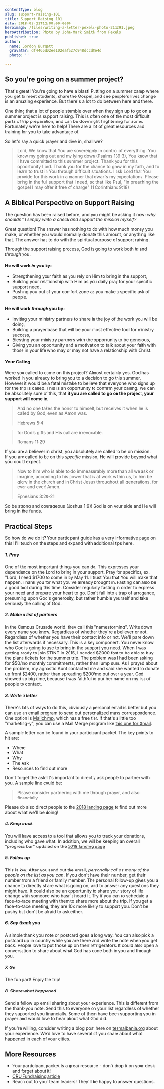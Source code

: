 ```yaml
---
contentType: blog
slug: support-raising-101
title: Support Raising 101
date: 2018-03-21T12:00:00-0600
heroimage: /files/writing-a-letter-pexels-photo-211291.jpeg
heroAttribution: Photo by John-Mark Smith from Pexels
published: true
author:
  name: Gordon Burgett
  gravatar: df4465d02ee102eafa27c948dccd8e4d
  photo: ''

---
```


## So you're going on a summer project?

That's great!  You're going to have a blast!  Putting on a summer camp where
you get to meet students, share the Gospel, and see people's lives change is
an amazing experience.  But there's a lot to do between here and there.

One thing that a lot of people stumble over when they sign up to go on a summer
project is support raising.  This is often one of the most difficult parts of
trip preparation, and can be downright frightening for some.  Fortunately we're
here to help!  There are a lot of great resources and training for you to take 
advantage of.

So let's say a quick prayer and dive in, shall we?

> Lord,
> We know that You are sovereignly in control of everything.  You know my going
> out and my lying down (Psalms 139:3), You know that I have committed to this
> summer project.  Thank you for this opportunity Lord.  Thank you for the chance
> to grow in my faith, and to learn to trust in You through difficult situations.
> I ask Lord that You provide for this work in a manner that dwarfs my expectations.
> Please bring in the full support that I need, so that like Paul, "in preaching
> the gospel I may offer it free of charge" (1 Corinthians 9:18)

## A Biblical Perspective on Support Raising

The question has been raised before, and you might be asking it now: *why shouldn't
I simply write a check and support the mission myself?*

Great question!  The answer has nothing to do with how much money you make, or
whether you would normally donate this amount, or anything like that.  The answer
has to do with the spiritual purpose of support raising.

Through the support raising process, God is going to work both *in* and *through*
you.  

#### He will work *in* you by:

- Strengthening your faith as you rely on Him to bring in the support,
- Building your relationship with Him as you daily pray for your specific support need,
- Pushing you out of your comfort zone as you make a specific ask of people.

#### He will work *through* you by:

- Inviting your ministry partners to share in the joy of the work you will be doing,
- Building a prayer base that will be your most effective tool for ministry success,
- Blessing your ministry partners with the opportunity to be generous,
- Giving you an opportunity and a motivation to talk about your faith with those
  in your life who may or may not have a relationship with Christ.

#### Your Calling

Were you called to come on this project?  Almost certainly yes.  God has worked
in you already to bring you to a decision to go this summer.  However it would
be a fatal mistake to believe that everyone who signs up for the trip is called.
This is an opportunity to confirm your calling.  We can be absolutely sure of this,
that **if you are called to go on the project, your support will come in**.

> And no one takes the honor to himself, but receives it when he is called by God,
> even as Aaron was. 
> <footer class="blockquote-footer">Hebrews 5:4</footer>

> for God’s gifts and His call are irrevocable.
> <footer class="blockquote-footer">Romans 11:29</footer>

If you are a believer in christ, you absolutely are called to be on mission.  
If you are called to be on this *specific* mission, He will provide beyond what
you could expect.

> Now to him who is able to do immeasurably more than all we ask or imagine,
> according to his power that is at work within us, to him be glory in the church
> and in Christ Jesus throughout all generations, for ever and ever! Amen.
> <footer class="blockquote-footer">Ephesians 3:20-21</footer>

So be strong and courageous (Joshua 1:9)!  God is on your side and He will bring
in the funds.

## Practical Steps

So how do we do it? Your participant guide has a very informative page on this! I'll touch on the steps and expand with additional tips here.

##### 1. Pray

One of the most important things you can do. This expresses your dependence on the Lord to bring in your support. Pray for specifics, ex. "Lord, I need $1700 to come in by May 11. I trust You that You will make that happen. Thank you for what you've already brought in.
Fasting can also be a good tool during this time. Consider regularly fasting in order to express your need and prepare your heart to go. Don't fall into a trap of arrogance, presuming upon God's generosity, but rather humble yourself and take seriously the calling of God.

##### 2. Make a list of partners

In the Campus Crusade world, they call this "namestorming". Write down every name you know. Regardless of whether they're a believer or not. Regardless of whether you have their contact info or not. We'll pare down the list afterwards if necessary.
This is a key component. You never know who God is going to use to bring in the support you need. When I was getting ready to join STINT in 2015, I needed $2000 fast to be able to buy the plane tickets for the summer trip. The problem was I had been asking for $50/mo monthly commitments, rather than lump sum. As I prayed about the problem, my agnostic Aunt contacted me and said she wanted to donate up front $2400, rather than spreading $200/mo out over a year. God showed up big time, because I was faithful to put her name on my list of people to contact.

##### 3. Write a letter

There's lots of ways to do this, obviously a personal email is better but you can use an email program to send out personalized mass correspondence. One option is [Mailchimp](https://mailchimp.com/), which has a free tier. If that's a little too "marketing-y", you can use a Mail Merge program like [this one for Gmail](https://www.labnol.org/internet/personalized-mail-merge-in-gmail/20981/).

A sample letter can be found in your participant packet. The key points to hit are:

* Where
* What
* Why
* The Ask
* Resources to find out more

Don't forget the ask! It's important to directly ask people to partner with you. A sample line could be:

> Please consider partnering with me through prayer, and also financially.

Please do also direct people to the [2018 landing page](/2018) to find out more about what we'll be doing!

##### 4. Keep track

You will have access to a tool that allows you to track your donations, including who gave what. In addition, we will be keeping an overall "progress bar" updated on the [2018 landing page](/2018)

##### 5. Follow up

This is key. After you send out the email, *personally call as many of the people on the list as you can*. If you don't have their number, get their number from a friend or family member. The personal follow-up gives you a chance to directly share what is going on, and to answer any questions they might have. It could also be an opportunity to share your story of life change with someone who hasn't heard it.
Try if you can to schedule a face-to-face meeting with them to share more about the trip. If you get a face-to-face meeting, they are 10x more likely to support you. Don't be pushy but don't be afraid to ask either.

##### 6. Say thank you

A simple thank you note or postcard goes a long way. You can also pick a postcard up in country while you are there and write the note when you get back. People love to put those up on their refrigerators. It could also open a conversation to share about what God has done both in you and through you.

##### 7. Go

The fun part! Enjoy the trip!

##### 8. Share what happened

Send a follow up email sharing about your experience. This is different from the thank-you note. Send this to everyone on your list regardless of whether they supported you financially. Some of them have been supporting you in prayer and would love to hear about what God did.

If you're willing, consider writing a blog post here on [teamalbania.org](http://www.teamalbania.org) about your experience. We'd love to have several of you share about what happened in each of your cities.

## More Resources

* Your participant packet is a great resource - don't drop it on your desk and forget about it!
* [CRU Fundraising article](https://www.cru.org/us/en/opportunities/mission-trips/summer/learn/i-need-to-raise-funds.html)
* Reach out to your team leaders! They'll be happy to answer questions.